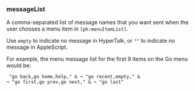### messageList

A comma-separated list of message names that you want sent when the user chooses a menu item in <code>[ph:menuItemList]</code>.

Use <code>empty</code> to indicate no message in HyperTalk, or <code>""</code> to indicate no message in AppleScript.

For example, the menu message list for the first 9 items on the Go menu would be:

<code><pre>
"go back,go home,help," & ¬
 "go recent,empty," & ¬
  "go first,go prev,go next," & ¬
   "go last"
</pre></code>
